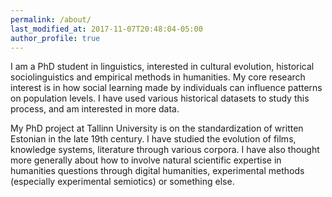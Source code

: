 ```yaml
---
permalink: /about/
last_modified_at: 2017-11-07T20:48:04-05:00
author_profile: true
---
```




I am a PhD student in linguistics, interested in cultural evolution, historical sociolinguistics and empirical methods in humanities. My core research interest is in how social learning made by individuals can influence patterns on population levels. I have used various historical datasets to study this process, and am interested in more data.

My PhD project at Tallinn University is on the standardization of written Estonian in the late 19th century. I have studied the evolution of films, knowledge systems, literature through various corpora. I have also thought more generally about how to involve natural scientific expertise in humanities questions through digital humanities, experimental methods (especially experimental semiotics) or something else.
